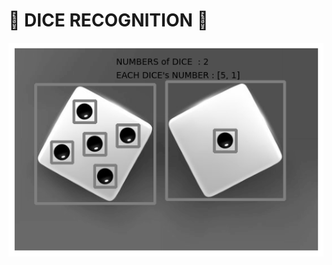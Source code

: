 # 🎲 DICE RECOGNITION 🎲

<p float="center">
  <img src="https://github.com/kiana-jahanshid/Dice-Recognition/blob/main/output/dice_output_3.png" width="1000" />

<br>
